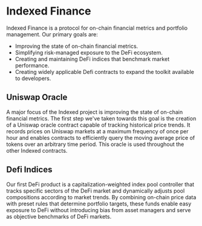 # Indexed Finance

Indexed Finance is a protocol for on-chain financial metrics and portfolio management. Our primary goals are:
- Improving the state of on-chain financial metrics.
- Simplifying risk-managed exposure to the DeFi ecosystem.
- Creating and maintaining DeFi indices that benchmark market performance.
- Creating widely applicable Defi contracts to expand the toolkit available to developers.

## Uniswap Oracle
A major focus of the Indexed project is improving the state of on-chain financial metrics. The first step we've taken towards this goal is the creation of a Uniswap oracle contract capable of tracking historical price trends. It records prices on Uniswap markets at a maximum frequency of once per hour and enables contracts to efficiently query the moving average price of tokens over an arbitrary time period. This oracle is used throughout the other Indexed contracts.

## Defi Indices
Our first DeFi product is a capitalization-weighted index pool controller that tracks specific sectors of the DeFi market and dynamically adjusts pool compositions according to market trends. By combining on-chain price data with preset rules that determine portfolio targets, these funds enable easy exposure to DeFi without introducing bias from asset managers and serve as objective benchmarks of DeFi markets.